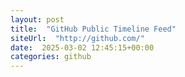 ```yaml
---
layout: post
title:  "GitHub Public Timeline Feed"
siteUrl:  "http://github.com/"
date:  2025-03-02 12:45:15+00:00
categories: github
---
```

